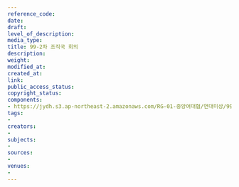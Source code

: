 ```yaml
---
reference_code: 
date: 
draft: 
level_of_description: 
media_type: 
title: 99-2차 조직국 회의
description: 
weight: 
modified_at: 
created_at: 
link: 
public_access_status: 
copyright_status: 
components:
- https://jydh.s3.ap-northeast-2.amazonaws.com/RG-01-중앙여대협/연대미상/99-2차+조직국+회의.pdf
tags:
- 
creators:
- 
subjects:
- 
sources:
- 
venues:
- 
---
```

